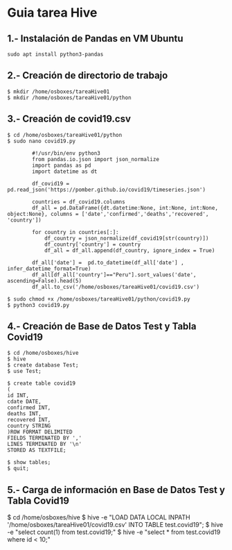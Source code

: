 # Guia tarea Hive

## 1.- Instalación de Pandas en VM Ubuntu
```
sudo apt install python3-pandas
```
## 2.- Creación de directorio de trabajo
```
$ mkdir /home/osboxes/tareaHive01
$ mkdir /home/osboxes/tareaHive01/python
```
## 3.- Creación de covid19.csv
```
$ cd /home/osboxes/tareaHive01/python
$ sudo nano covid19.py 

        #!/usr/bin/env python3
        from pandas.io.json import json_normalize
        import pandas as pd
        import datetime as dt

        df_covid19 = pd.read_json('https://pomber.github.io/covid19/timeseries.json')

        countries = df_covid19.columns
        df_all = pd.DataFrame({dt.datetime:None, int:None, int:None, object:None}, columns = ['date','confirmed','deaths','recovered', 'country'])

        for country in countries[:]:
            df_country = json_normalize(df_covid19[str(country)])
            df_country['country'] = country
            df_all = df_all.append(df_country, ignore_index = True)

        df_all['date'] =  pd.to_datetime(df_all['date'] , infer_datetime_format=True)
        df_all[df_all['country']=="Peru"].sort_values('date', ascending=False).head(5)
        df_all.to_csv('/home/osboxes/tareaHive01/covid19.csv')

$ sudo chmod +x /home/osboxes/tareaHive01/python/covid19.py
$ python3 covid19.py
```
## 4.- Creación de Base de Datos Test y Tabla Covid19
```
$ cd /home/osboxes/hive
$ hive
$ create database Test;
$ use Test;

$ create table covid19
( 
id INT,
cdate DATE,
confirmed INT,
deaths INT,
recovered INT,
country STRING
)ROW FORMAT DELIMITED
FIELDS TERMINATED BY ','
LINES TERMINATED BY '\n' 
STORED AS TEXTFILE;

$ show tables;
$ quit;
```
## 5.- Carga de información en Base de Datos Test y Tabla Covid19
$ cd /home/osboxes/hive
$ hive -e "LOAD DATA LOCAL INPATH '/home/osboxes/tareaHive01/covid19.csv' INTO TABLE test.covid19";
$ hive -e "select count(1) from test.covid19;"
$ hive -e "select * from test.covid19 where id < 10;"
```


